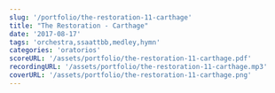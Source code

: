 ```yaml
---
slug: '/portfolio/the-restoration-11-carthage'
title: "The Restoration - Carthage"
date: '2017-08-17'
tags: 'orchestra,ssaattbb,medley,hymn'
categories: 'oratorios'
scoreURL: '/assets/portfolio/the-restoration-11-carthage.pdf'
recordingURL: '/assets/portfolio/the-restoration-11-carthage.mp3'
coverURL: '/assets/portfolio/the-restoration-11-carthage.png'
---
```

